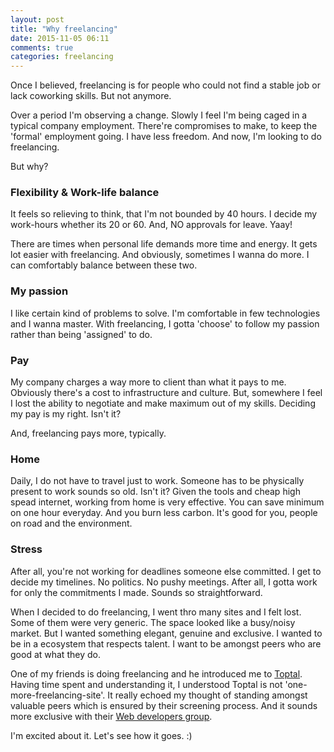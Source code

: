 ```yaml
---
layout: post
title: "Why freelancing"
date: 2015-11-05 06:11
comments: true
categories: freelancing
---
```

Once I believed, freelancing is for people who could not find a stable job or lack coworking skills. But not anymore.

Over a period I'm observing a change. Slowly I feel I'm being caged in a typical company employment. There're compromises to make, to keep the 'formal' employment going. I have less freedom. And now, I'm looking to do freelancing.

But why?

<!--more-->

### Flexibility & Work-life balance

  It feels so relieving to think, that I'm not bounded by 40 hours. I decide my work-hours whether its 20 or 60. And, NO approvals for leave. Yaay!

  There are times when personal life demands more time and energy. It gets lot easier with freelancing. And obviously, sometimes I wanna do more. I can comfortably balance between these two.

### My passion
I like certain kind of problems to solve. I'm comfortable in few technologies and I wanna master. With freelancing, I gotta 'choose' to follow my passion rather than being 'assigned' to do.

### Pay
My company charges a way more to client than what it pays to me. Obviously there's a cost to infrastructure and culture. But, somewhere I feel I lost the ability to negotiate and make maximum out of my skills. Deciding my pay is my right. Isn't it?

And, freelancing pays more, typically.

### Home
 Daily, I do not have to travel just to work. Someone has to be physically present to work sounds so old. Isn't it? Given the tools and cheap high spead internet, working from home is very effective. You can save minimum on one hour everyday. And you burn less carbon. It's good for you, people on road and the environment.

### Stress
After all, you're not working for deadlines someone else committed. I get to decide my timelines. No politics. No pushy meetings. After all, I gotta work for only the commitments I made. Sounds so straightforward.

When I decided to do freelancing, I went thro many sites and I felt lost. Some of them were very generic. The space looked like a busy/noisy market. But I wanted something elegant, genuine and exclusive. I wanted to be in a ecosystem that respects talent. I want to be amongst peers who are good at what they do.

One of my friends is doing freelancing and he introduced me to [Toptal](https://www.toptal.com). Having time spent and understanding it, I understood Toptal is not 'one-more-freelancing-site'. It really echoed my thought of standing amongst valuable peers which is ensured by their screening process. And it sounds more exclusive with their [Web developers group](http://www.toptal.com/web).

I'm excited about it. Let's see how it goes. :)
